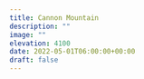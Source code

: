 ```yaml
---
title: Cannon Mountain 
description: ""
image: ""
elevation: 4100
date: 2022-05-01T06:00:00+00:00
draft: false
---
```

